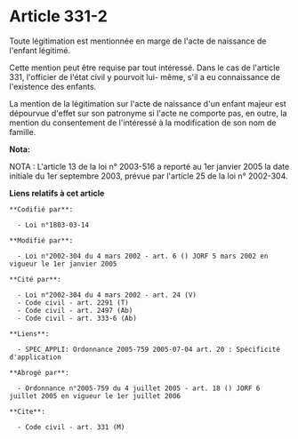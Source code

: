 # Article 331-2

Toute légitimation est mentionnée en marge de l'acte de naissance de l'enfant légitimé.

Cette mention peut être requise par tout intéressé. Dans le cas de l'article 331, l'officier de l'état civil y pourvoit lui-
même, s'il a eu connaissance de l'existence des enfants.

La mention de la légitimation sur l'acte de naissance d'un enfant majeur est dépourvue d'effet sur son patronyme si l'acte ne
comporte pas, en outre, la mention du consentement de l'intéressé à la modification de son nom de famille.

**Nota:**

NOTA : L'article 13 de la loi n° 2003-516 a reporté au 1er janvier 2005 la date initiale du 1er septembre 2003, prévue par
l'article 25 de la loi n° 2002-304.

**Liens relatifs à cet article**

	**Codifié par**:

	  - Loi n°1803-03-14

	**Modifié par**:

	  - Loi n°2002-304 du 4 mars 2002 - art. 6 () JORF 5 mars 2002 en vigueur le 1er janvier 2005

	**Cité par**:

	  - Loi n°2002-304 du 4 mars 2002 - art. 24 (V)
	  - Code civil - art. 2291 (T)
	  - Code civil - art. 2497 (Ab)
	  - Code civil - art. 333-6 (Ab)

	**Liens**:

	  - SPEC_APPLI: Ordonnance 2005-759 2005-07-04 art. 20 : Spécificité d'application

	**Abrogé par**:

	  - Ordonnance n°2005-759 du 4 juillet 2005 - art. 18 () JORF 6 juillet 2005 en vigueur le 1er juillet 2006

	**Cite**:

	  - Code civil - art. 331 (M)
